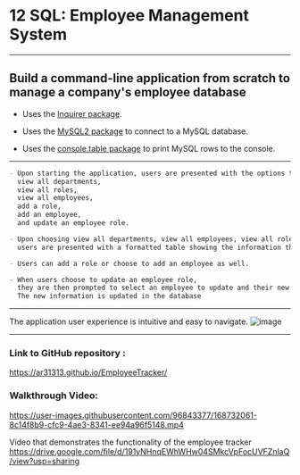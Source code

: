 # 12 SQL: Employee Management System

---

## Build a command-line application from scratch to manage a company's employee database

- Uses the [Inquirer package](https://www.npmjs.com/package/inquirer).

- Uses the [MySQL2 package](https://www.npmjs.com/package/mysql2) to connect to a MySQL database.

- Uses the [console.table package](https://www.npmjs.com/package/console.table) to print MySQL rows to the console.

---

```md
- Upon starting the application, users are presented with the options to:
  view all departments,
  view all roles,
  view all employees,
  add a role,
  add an employee,
  and update an employee role.

- Upon choosing view all departments, view all employees, view all roles:
  users are presented with a formatted table showing the information they have selected.

- Users can add a role or choose to add an employee as well.

- When users choose to update an employee role,
  they are then prompted to select an employee to update and their new role.
  The new information is updated in the database
```

---

The application user experience is intuitive and easy to navigate.
![image](https://user-images.githubusercontent.com/96843377/168731870-fd544af0-83d4-4a76-b81f-d74706040387.png)

---

### Link to GitHub repository :

https://ar31313.github.io/EmployeeTracker/

### Walkthrough Video:
https://user-images.githubusercontent.com/96843377/168732061-8c14f8b9-cfc9-4ae3-8341-ee94a96f5148.mp4

Video that demonstrates the functionality of the employee tracker
https://drive.google.com/file/d/191yNHnqEWhWHw04SMkcVpFocUVFZnlaQ/view?usp=sharing
